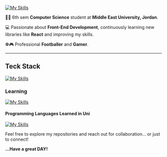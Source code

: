 [![My Skills](https://skillicons.dev/icons?i=linkedin)](https://www.linkedin.com/in/mohadev)

👨‍🎓 6th sem **Computer Science** student at **Middle East University, Jordan**.

💻 Passionate about **Front-End Development**, continuously learning new libraries like **React** and improving my skills.

⚽🎮 Professional **Footballer** and **Gamer**.

---

## Teck Stack  

[![My Skills](https://skillicons.dev/icons?i=html,css,js,react,bootstrap,git,github,vercel,netlify)](https://skillicons.dev)


### Learning

[![My Skills](https://skillicons.dev/icons?i=tailwind,ts,next)](https://skillicons.dev)


#### Programming Languages Learned in Uni

[![My Skills](https://skillicons.dev/icons?i=cpp,java,cs,js,python)](https://skillicons.dev)

Feel free to explore my repositories and reach out for collaboration... or just to connect!

**...Have a great DAY!**
